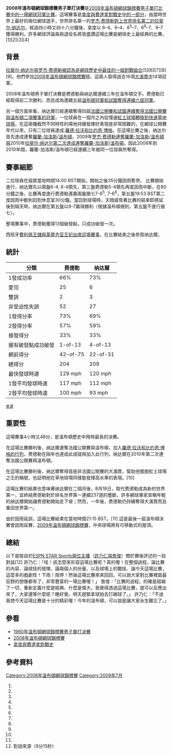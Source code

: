 **2008年溫布頓網球錦標賽男子單打決賽**是[2008年溫布頓網球錦標賽](../Page/2008年溫布頓網球錦標賽.md "wikilink")[男子單打比賽中的一場網球冠軍比賽](../Page/2008年溫布頓網球錦標賽男子單打比賽.md "wikilink")。這場賽事是[拿度與費達拿對戰史中的一部分](../Page/拿度與費達拿對戰史.md "wikilink")，由當時世界上最好的兩位網球選手，世界排名第一的[罗杰·费德勒對上世界排名第二的](../Page/罗杰·费德勒.md "wikilink")[拉斐尔·纳达尔](../Page/拉斐尔·纳达尔.md "wikilink")。經過四小時又四十八分鐘後，拿度以
6–4、6–4、6<sup>5</sup>–7、6<sup>8</sup>–7、9–7
獲得勝利。許多網球評論員與退役名將皆盛讚這場比賽是網球史上最經典的比賽。\[1\]\[2\]\[3\]\[4\]

## 背景

[拉斐尔·纳达尔與](../Page/拉斐尔·纳达尔.md "wikilink")[罗杰·费德勒被認為是網球歷史中最佳的一組對戰組合](../Page/罗杰·费德勒.md "wikilink")\[5\]\[6\]\[7\]\[8\]\[9\]。他們參加[2008年溫布頓網球錦標賽時](../Page/2008年溫布頓網球錦標賽.md "wikilink")，這兩人取得過去16項[大滿貫中](../Page/網球大滿貫.md "wikilink")14項冠軍。

2008年溫布頓男子單打決賽是费德勒與纳达爾連續三年在溫布頓交手。费德勒已經取得前二次勝利，而且成為連續五屆[溫布頓冠軍和試圖奪得連續六屆冠軍](../Page/溫布爾登網球錦標賽男子單打冠軍列表.md "wikilink")。

另一個方面來看，纳达爾已經連續奪得四屆[法國公開賽和試圖連續奪得法國公開賽與溫布頓二項賽事的冠軍](../Page/2008年法國網球公開賽.md "wikilink")，一位球員在一個月之內從慢速[紅土球場轉換到快速](../Page/紅土球場.md "wikilink")[草地球場](../Page/草地球場.md "wikilink")，在這兩種截然不同特性的場地持續發揮好表現是非常困難的，在網球公開賽年代以來，只有二位球員達成:[羅德·拉沃和](../Page/羅德·拉沃.md "wikilink")[比约恩·博格](../Page/比约恩·博格.md "wikilink")。在這場比賽之後，纳达尔首先達成連奪[羅蘭-加洛斯](../Page/2008年法國網球公開賽男子單打比賽.md "wikilink")/[溫布頓](../Page/2008年溫布頓網球錦標賽男子單打比賽.md "wikilink")，2009年[罗杰·费德勒連奪](../Page/罗杰·费德勒.md "wikilink")[羅蘭-加洛斯](../Page/2009年法國網球公開賽男子單打比賽.md "wikilink")/[溫布頓與](../Page/2009年溫布頓網球錦標賽男子單打比賽.md "wikilink")2010年[拉斐尔·纳达尔第二次達成連奪](../Page/拉斐尔·纳达尔.md "wikilink")[羅蘭-加洛斯](../Page/2010年法國網球公開賽男子單打比賽.md "wikilink")/[溫布頓](../Page/2010年溫布頓網球錦標賽男子單打比賽.md "wikilink")。因此2008年到2010年間，羅蘭-加洛斯/溫布頓已經連續三年被同一位球員所奪得。

## 賽事細節

二位球員在倫敦當地時間14:00 BST開始，開始之後35分鐘因雨暫停。 比賽開始進行，纳达爾先以兩盤6-4,
6-4領先，第三盤费德勒5-4領先再度因雨中斷，在80分鐘之後，比賽再度進行费德勒連羸兩盤搶七7-6<sup>5</sup>,
7-6<sup>8</sup>，第五盤19:53
BST第二度因雨中斷則回到休息室30分鐘。當回到球場時，天暗威脅著比賽的結束即將延後到隔天時，纳达爾在第五盤以9-7羸得勝利〈根據溫布頓規則，第五盤不進行搶七〉。

整場賽事中，费德勒獲得13個破發點，只成功破發一次。

西班牙[費利佩王儲與](../Page/費利佩_\(阿斯圖里亞斯親王\).md "wikilink")[莱蒂齐亚王妃出席這場賽事](../Page/莱蒂齐亚·奥尔蒂斯·罗卡索拉诺.md "wikilink")，在比賽結束之後恭賀纳达爾。

## 統計

| 分類        | 费德勒      | 纳达爾      |
| --------- | -------- | -------- |
| 1發成功率     | 66%      | 73%      |
| 愛司        | 25       | 6        |
| 雙誤        | 2        | 3        |
| 非受迫性失誤    | 52       | 27       |
| 1發得分率     | 73%      | 69%      |
| 2發得分率     | 57%      | 59%      |
| 接發得分      | 33%      | 33%      |
| 握有破發點成功破發 | 1-of-13  | 4-of-13  |
| 網前得分      | 42-of-75 | 22-of-31 |
| 總得分       | 204      | 209      |
| 最快發球時速    | 129 mph  | 120 mph  |
| 1發平均發球時速  | 117 mph  | 112 mph  |
| 2發平均發球時速  | 100 mph  | 93 mph   |

<sub>[來源](http://network.nationalpost.com/np/blogs/postedsports/archive/2008/07/06/tennis-statistics-give-a-closer-look-at-classic-wimbledon-final.aspx)</sub>

## 重要性

這場賽事4小時又48分，是溫布頓歷史中用時最長的決賽。

在這場比賽勝利後，纳达爾連奪法國公開賽與溫布頓，加入[羅德·拉沃和](../Page/羅德·拉沃.md "wikilink")[比约恩·博格的行列](../Page/比约恩·博格.md "wikilink")，费德勒在隔年也達成此成就與加入此行列，纳达爾在2010年第二次連奪法國公開賽與溫布頓。

在這場比賽勝利後，纳达爾奪得首座非法國公開賽的大滿貫，幫助他擺脫紅土球場之王的稱號，也証明他在草地球場同樣能發揮高水準的表現。\[10\]

這場比賽的結果也意味著纳达爾在二個月後，8月18日，取代费德勒成為新的世界第一，並終結费德勒對於排名世界第一連續237週的壟斷，許多網球專家宣稱年輕的纳达爾開始讓费德勒開始走下坡；然而，一年後，费德勒仍持續奪得大滿貫而且重回世界第一。

由於因雨延誤，這場比賽結束在當地時間21:15 BST。\[11\]
這是最後一屆溫布頓決賽會因雨延賽，[2009年溫布頓網球錦標賽](../Page/2009年溫布頓網球錦標賽.md "wikilink")，中央球場將有可移動式的屋頂。

## 總結

以下是取自於[ESPN STAR
Sports兩位主播](../Page/ESPN_STAR_Sports.md "wikilink")（[許乃仁與](../Page/許乃仁.md "wikilink")[詹俊](../Page/詹俊.md "wikilink")）關於賽後評述的一段對話\[12\]
許乃仁：「哇！該怎麼來形容這場比賽呢？真的喔！在整個過程，論比賽的內容、論球技的發揮、論兩個人的份量、以及球場上的戰技、論今天這場比賽，這麼多的戲劇性！下雨！雨停！然後這場比賽來來回回，可以說大家對比賽裡面最狂野的想像都有了，非常豐富的一場比賽喔！」
詹俊：「比賽的過程，的確是超越了一切，重新定義什麼是經典、什麼是偉大，我覺得透過這場比賽，就可以反應出來了，大家還等什麼呢？睡好覺，明天趕緊拿球拍去打網球了。」
許乃仁：「不過我想今天這場比賽是十分的精彩喔！今年的溫布頓，可以說是讓大家永生難忘了。」

## 參看

  - [1980年溫布頓網球錦標賽男子單打決賽](../Page/1980年溫布頓網球錦標賽男子單打決賽.md "wikilink")
  - [2008年溫布頓網球錦標賽](../Page/2008年溫布頓網球錦標賽.md "wikilink")
  - [拿度與費達拿對戰史](../Page/拿度與費達拿對戰史.md "wikilink")

## 參考資料

[Category:2008年溫布頓網球錦標賽](https://zh.wikipedia.org/wiki/Category:2008年溫布頓網球錦標賽 "wikilink")
[Category:2008年7月](https://zh.wikipedia.org/wiki/Category:2008年7月 "wikilink")

1.
2.
3.
4.
5.
6.
7.
8.
9.
10.
11.
12. 對話來源（9分15秒）